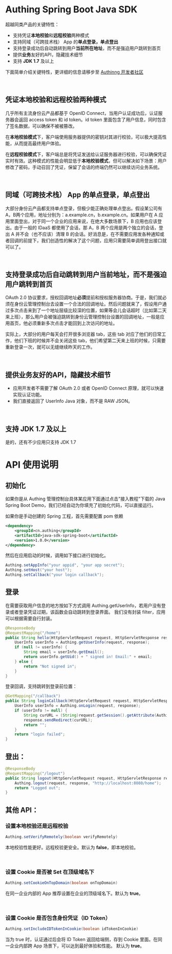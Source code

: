 # Authing Spring Boot Java SDK

超越同类产品的关键特性：

* 支持凭证**本地校验**和**远程校验**两种模式
* 支持同域（可跨技术栈） App 的**单点登录，单点登出**
* 支持登录成功后自动跳转到用户**当前所在地址**，而不是强迫用户跳转到首页
* 提供**业务**友好的API，隐藏技术细节
* 支持 **JDK 1.7** 及以上

下面简单介绍关键特性，更详细的信息请移步至 [Authinng 开发者社区](https://docs.authing.cn/v2/quickstarts/webApp/javaSpringBoot.html)

<br>

## 凭证本地校验和远程校验两种模式

几乎所有主流身份云产品都基于 OpenID Connect，当用户认证成功后，认证服务器会返回 access token 和 id token。id token 里面包含了用户信息，同时包含了签名数据，可以确保不被被篡改。

在**本地校验模式**下，客户端使用服务器提供的密钥对其进行校验，可以极大提高性能，从而提高最终用户体验。

在**远程校验模式**下，客户端总是将凭证发送给认证服务器进行校验，可以确保凭证实时有效。这种模式的性能会明显低于**本地校验模式**，但可以解决如下场景：用户修改了密码，手动召回了凭证，保留了会话的终端仍然可以继续访问业务系统。

<br>

## 同域（可跨技术栈） App 的单点登录，单点登出

大部分身份云产品都支持单点登录，但极少能正确处理单点登出。假设某公司有A，B两个应用，地址分别为：a.example.cn，b.example.cn。如果用户在 A 应用里面登出，对于同一个企业的应用来说，在绝大多数场景下，B 应用也应该登出。由于一般的 IDaaS 都使用了会话，那 A，B 两个应用是两个独立的会话，登出 A 并不会（也不应该）清理 B 的会话。好消息是，在不需要应用发各种通知或者回调的前提下，我们创造性的解决了这个问题，应用只需要简单调用登出接口就可以了。

<br>

## 支持登录成功后自动跳转到用户当前地址，而不是强迫用户跳转到首页

OAuth 2.0 协议要求，授权回调地址**必须**提前和授权服务器协商。于是，我们就必须在身份云管理控制台去设置一个合法的回调地址。然后问题就来了，假设用户通过多次点击来到了一个地址层级比较深的位置，如果等会儿会话超时（比如第二天来上班），那么用户会被强迫跳转到身份云管理控制台设置的回调地址，一般是应用首页，他必须重新多次点击才能回到上次访问的地址。

实际上，大部分的用户每天会打开很多浏览器 tab，这些 tab 对应了他们的日常工作，他们下班的时候并不会关闭这些 tab，他们希望第二天来上班的时候，只需要重新登录一次，就可以无缝继续昨天的工作。

<br>

## 提供业务友好的API，隐藏技术细节

* 应用开发者不需要了解 OAuth 2.0 或者 OpenID Connect 原理，就可以快速实现认证功能。
* 我们直接返回了 UserInfo Java 对象，而不是 RAW JSON。

<br>

## 支持 JDK 1.7 及以上

是的，还有不少应用只支持 JDK 1.7

# API 使用说明

## 初始化

如果你是从 Authing 管理控制台具体某应用下面通过点击"接入教程"下载的 Java Spring Boot Demo，我们已经自动为你填充了初始化代码，可以直接运行。

如果你是手动创建的 Spring 工程，首先需要配置 pom 依赖

```xml
<dependency>
    <groupId>cn.authing</groupId>
    <artifactId>java-sdk-spring-boot</artifactId>
    <version>1.0.0</version>
</dependency>
```

然后在应用启动的时候，调用如下接口进行初始化。

```java
Authing.setAppInfo("your appid", "your app secret");
Authing.setHost("your host");
Authing.setCallback("your login callback");
```

## 登录

在需要获取用户信息的地方按如下方式调用 Authing.getUserInfo，若用户没有登录或者登录凭证过期，该函数会自动跳转到登录界面。
我们没有封装 filter，应用可以根据需要自行封装。

```java
@ResponseBody
@RequestMapping("/home")
public String hello(HttpServletRequest request, HttpServletResponse response) {
    UserInfo userInfo = Authing.getUserInfo(request, response);
    if (null != userInfo) {
        String email = userInfo.getEmail();
        return userInfo.getUid() + " signed in! Email:" + email;
    } else {
        return "Not signed in";
    }
}
```

登录回调，支持跳转到登录前位置：

```java
@GetMapping("/callback")
public String loginCallback(HttpServletRequest request, HttpServletResponse response) throws Exception {
    UserInfo userInfo = Authing.onLogin(request, response);
    if (userInfo != null) {
        String curURL = (String)request.getSession().getAttribute(Authing.LAST_VISITED_URL);
        response.sendRedirect(curURL);
        return "";
    }
    return "login failed";
}
```

## 登出：

```java
@ResponseBody
@RequestMapping("/logout")
public String logout(HttpServletRequest request, HttpServletResponse response) {
    Authing.logout(request, response, "http://localhost:8080/home");
    return "Logged out";
}
```

## 其他 API：

### 设置本地校验还是远程校验
```java
Authing.setVerifyRemotely(boolean verifyRemotely)
```

本地校验性能更好。远程校验更安全。默认为 **false**，即本地校验。

<br>

### 设置 Cookie 是否被 Set 在顶级域名下

```java
Authing.setCookieOnTopDomain(boolean onTopDomain)
```

在同一企业内部的 App 推荐设置在企业的顶级域名下。默认为 **true**。

<br>

### 设置 Cookie 是否包含身份凭证（ID Token）

```java
Authing.setIncludeIDTokenInCookie(boolean idTokenInCookie)
```

当为 true 时，认证通过后会将 ID Token 返回给端侧，存到 Cookie 里面。在同一企业内部跨 App 场景下，可以达到最好体验和性能。
默认为 **true**。
